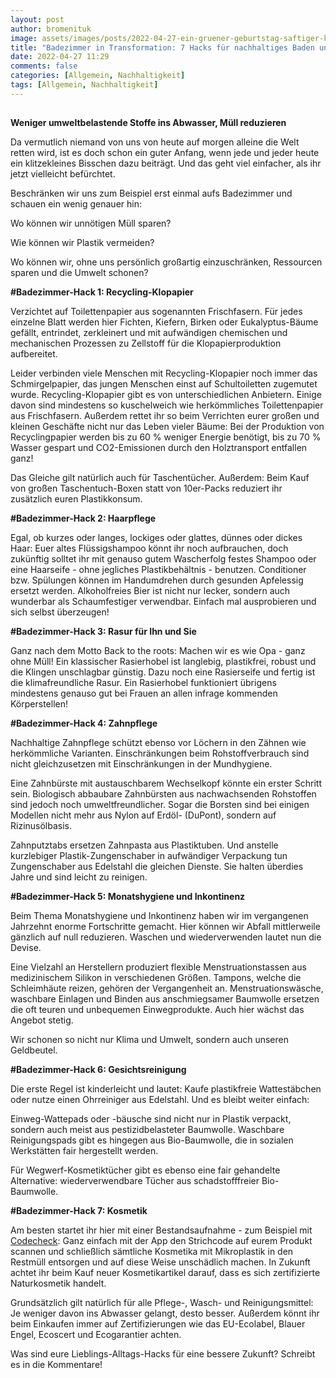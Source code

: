```yaml
---
layout: post
author: bromenituk
image: assets/images/posts/2022-04-27-ein-gruener-geburtstag-saftiger-karottenkuchen.png
title: "Badezimmer in Transformation: 7 Hacks für nachhaltiges Baden und Waschen"
date: 2022-04-27 11:29
comments: false
categories: [Allgemein, Nachhaltigkeit]
tags: [Allgemein, Nachhaltigkeit]
---
```

<!-- wp:tadv/classic-paragraph -->
<p><img src="https://vg07.met.vgwort.de/na/4e6e62d46d084f94a8b0b1cfe1eecde4" alt="" width="1" height="1" /></p>
<p><strong>Weniger umweltbelastende Stoffe ins Abwasser, Müll reduzieren</strong></p>
<p><span style="font-weight: 400;">Da vermutlich niemand von uns von heute auf morgen alleine die Welt retten wird, ist es doch schon ein guter Anfang, wenn jede und jeder heute ein klitzekleines Bisschen dazu beiträgt. Und das geht viel einfacher, als ihr jetzt vielleicht befürchtet.</span></p>
<p><span style="font-weight: 400;">Beschränken wir uns zum Beispiel erst einmal aufs Badezimmer und schauen ein wenig genauer hin:</span></p>
<p><span style="font-weight: 400;">Wo können wir unnötigen Müll sparen?</span></p>
<p><span style="font-weight: 400;">Wie können wir Plastik vermeiden?</span></p>
<p><span style="font-weight: 400;">Wo können wir, ohne uns persönlich großartig einzuschränken, Ressourcen sparen und die Umwelt schonen?</span></p>
<p><strong>#Badezimmer-Hack 1: Recycling-Klopapier</strong></p>
<p><span style="font-weight: 400;">Verzichtet auf Toilettenpapier aus sogenannten Frischfasern. Für jedes einzelne Blatt werden hier Fichten, Kiefern, Birken oder Eukalyptus-Bäume gefällt, entrindet, zerkleinert und mit aufwändigen chemischen und mechanischen Prozessen zu Zellstoff für die Klopapierproduktion aufbereitet.</span></p>
<p><span style="font-weight: 400;">Leider verbinden viele Menschen mit Recycling-Klopapier noch immer das Schmirgelpapier, das jungen Menschen einst auf Schultoiletten zugemutet wurde. Recycling-Klopapier gibt es von unterschiedlichen Anbietern. Einige davon sind mindestens so kuschelweich wie herkömmliches Toilettenpapier aus Frischfasern. Außerdem rettet ihr so beim Verrichten eurer großen und kleinen Geschäfte nicht nur das Leben vieler Bäume: Bei der Produktion von Recyclingpapier werden bis zu 60 % weniger Energie benötigt, bis zu 70 % Wasser gespart und CO2-Emissionen durch den Holztransport entfallen ganz!</span></p>
<p><span style="font-weight: 400;">Das Gleiche gilt natürlich auch für Taschentücher. Außerdem: Beim Kauf von großen Taschentuch-Boxen statt von 10er-Packs reduziert ihr zusätzlich euren Plastikkonsum.</span></p>
<p><strong>#Badezimmer-Hack 2: Haarpflege</strong></p>
<p><span style="font-weight: 400;">Egal, ob kurzes oder langes, lockiges oder glattes, dünnes oder dickes Haar: Euer altes Flüssigshampoo könnt ihr noch aufbrauchen, doch zukünftig solltet ihr mit genauso gutem Wascherfolg festes Shampoo oder eine Haarseife - ohne jegliches Plastikbehältnis - benutzen. Conditioner bzw. Spülungen können im Handumdrehen durch gesunden Apfelessig ersetzt werden. Alkoholfreies Bier ist nicht nur lecker, sondern auch wunderbar als Schaumfestiger verwendbar. Einfach mal ausprobieren und sich selbst überzeugen!</span></p>
<p><strong>#Badezimmer-Hack 3: Rasur für Ihn und Sie</strong></p>
<p><span style="font-weight: 400;">Ganz nach dem Motto Back to the roots: Machen wir es wie Opa - ganz ohne Müll! Ein klassischer Rasierhobel ist langlebig, plastikfrei, robust und die Klingen unschlagbar günstig. Dazu noch eine Rasierseife und fertig ist die klimafreundliche Rasur. Ein Rasierhobel funktioniert übrigens mindestens genauso gut bei Frauen an allen infrage kommenden Körperstellen!</span></p>
<p><strong>#Badezimmer-Hack 4: Zahnpflege</strong></p>
<p><span style="font-weight: 400;">Nachhaltige Zahnpflege schützt ebenso vor Löchern in den Zähnen wie herkömmliche Varianten. Einschränkungen beim Rohstoffverbrauch sind nicht gleichzusetzen mit Einschränkungen in der Mundhygiene.</span></p>
<p><span style="font-weight: 400;">Eine Zahnbürste mit austauschbarem Wechselkopf könnte ein erster Schritt sein. Biologisch abbaubare Zahnbürsten aus nachwachsenden Rohstoffen sind jedoch noch umweltfreundlicher. Sogar die Borsten sind bei einigen Modellen nicht mehr aus Nylon auf Erdöl- (DuPont), sondern auf Rizinusölbasis.</span></p>
<p><span style="font-weight: 400;">Zahnputztabs ersetzen Zahnpasta aus Plastiktuben. Und anstelle kurzlebiger Plastik-Zungenschaber in aufwändiger Verpackung tun Zungenschaber aus Edelstahl die gleichen Dienste. Sie halten überdies Jahre und sind leicht zu reinigen.</span></p>
<p><strong>#Badezimmer-Hack 5: Monatshygiene und Inkontinenz</strong></p>
<p><span style="font-weight: 400;">Beim Thema Monatshygiene und Inkontinenz haben wir im vergangenen Jahrzehnt enorme Fortschritte gemacht. Hier können wir Abfall mittlerweile gänzlich auf null reduzieren. Waschen und wiederverwenden lautet nun die Devise.</span></p>
<p><span style="font-weight: 400;">Eine Vielzahl an Herstellern produziert flexible Menstruationstassen aus medizinischem Silikon in verschiedenen Größen. Tampons, welche die Schleimhäute reizen, gehören der Vergangenheit an. Menstruationswäsche, waschbare Einlagen und Binden aus anschmiegsamer Baumwolle ersetzen die oft teuren und unbequemen Einwegprodukte. Auch hier wächst das Angebot stetig.</span></p>
<p><span style="font-weight: 400;">Wir schonen so nicht nur Klima und Umwelt, sondern auch unseren Geldbeutel.</span></p>
<p><strong>#Badezimmer-Hack 6: Gesichtsreinigung</strong></p>
<p><span style="font-weight: 400;">Die erste Regel ist kinderleicht und lautet: Kaufe plastikfreie Wattestäbchen oder nutze einen Ohrreiniger aus Edelstahl. Und es bleibt weiter einfach:</span></p>
<p><span style="font-weight: 400;">Einweg-Wattepads oder -bäusche sind nicht nur in Plastik verpackt, sondern auch meist aus pestizidbelasteter Baumwolle. Waschbare Reinigungspads gibt es hingegen aus Bio-Baumwolle, die in sozialen Werkstätten fair hergestellt werden.</span></p>
<p><span style="font-weight: 400;">Für Wegwerf-Kosmetiktücher gibt es ebenso eine fair gehandelte Alternative: wiederverwendbare Tücher aus schadstofffreier Bio-Baumwolle.</span></p>
<p><strong>#Badezimmer-Hack 7: Kosmetik</strong></p>
<p><span style="font-weight: 400;">Am besten startet ihr hier mit einer Bestandsaufnahme - zum Beispiel mit </span><a href="https://www.codecheck.info/"><span style="font-weight: 400;">Codecheck</span></a><span style="font-weight: 400;">: Ganz einfach mit der App den Strichcode auf eurem Produkt scannen und schließlich sämtliche Kosmetika mit Mikroplastik in den Restmüll entsorgen und auf diese Weise unschädlich machen. In Zukunft achtet ihr beim Kauf neuer Kosmetikartikel darauf, dass es sich zertifizierte Naturkosmetik handelt.</span></p>
<p><span style="font-weight: 400;">Grundsätzlich gilt natürlich für alle Pflege-, Wasch- und Reinigungsmittel: Je weniger davon ins Abwasser gelangt, desto besser. Außerdem könnt ihr beim Einkaufen immer auf Zertifizierungen wie das EU-Ecolabel, Blauer Engel, Ecoscert und Ecogarantier achten.</span></p>
<p><span style="font-weight: 400;">Was sind eure Lieblings-Alltags-Hacks für eine bessere Zukunft? Schreibt es in die Kommentare!</span></p>
<!-- /wp:tadv/classic-paragraph -->
